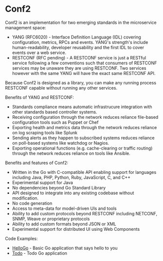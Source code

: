 # Conf2
Conf2 is an implementation for two emerging standards in the microservice management space:

* YANG (RFC6020) - Interface Definition Language (IDL) covering configuration, metrics, RPCs and events. YANG's strength's include human-readability, developer reusability and the first IDL to cover events over a web service.
* RESTCONF (RFC pending) - A RESTCONF service is just a RESTful service following a few conventions such that consumers of RESTCONF services may be unaware they are using RESTCONF. Two services however with the same YANG will have the exact same RESTCONF API.

Because Conf2 is designed as a library, you can make any running process RESTCONF capable without running any other services.

Benefits of YANG and RESTCONF:
* Standards compliance means automatic infrastrucure integration with other standards based controller systems.
* Receiving configuration through the network reduces reliance file-based configuration tools such as Puppet or Chef
* Exporting health and metrics data through the network reduces reliance on log scraping tools like Splunk
* Sending alerts as they happen to subscribed systems reduces reliance on poll-based systems like watchdog or Nagios.
* Exporting operational functions (e.g. cache-clearing or traffic routing) through the network reduces reliance on tools like Ansible.

Benefits and features of Conf2:
* Written in the Go with C-compatible API enabling support for languages including Java, PHP, Python, Ruby, JavaScript, C, and C++
* Experimental support for Java
* No dependencies beyond Go Standard Library
* API designed to integrate into any existing codebase without modification.
* No code generation
* Access to meta-data for model-driven UIs and tools
* Ability to add custom protocols beyond RESTCONF including NETCONF, SNMP, Weave or proprietary protocols
* Ability to add custom formats beyond JSON or XML
* Experimental support for distributed UI using Web Components

Code Examples:
* [HelloGo](examples/helloGo/hello.go) - Basic Go application that says hello to you
* [Todo](examples/todo) - Todo Go application
